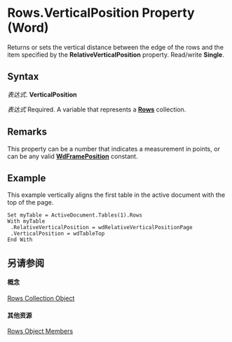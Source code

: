 
# Rows.VerticalPosition Property (Word)

Returns or sets the vertical distance between the edge of the rows and the item specified by the  **RelativeVerticalPosition** property. Read/write **Single**.


## Syntax

 _表达式_. **VerticalPosition**

 _表达式_ Required. A variable that represents a **[Rows](cd83d0ef-f743-1886-54de-497017c5f542.md)** collection.


## Remarks

This property can be a number that indicates a measurement in points, or can be any valid  **[WdFramePosition](ff814d0e-0b15-b8e6-854e-a8f67a7568a1.md)** constant.


## Example

This example vertically aligns the first table in the active document with the top of the page.


```
Set myTable = ActiveDocument.Tables(1).Rows 
With myTable 
 .RelativeVerticalPosition = wdRelativeVerticalPositionPage 
 .VerticalPosition = wdTableTop 
End With
```


## 另请参阅


#### 概念


[Rows Collection Object](cd83d0ef-f743-1886-54de-497017c5f542.md)
#### 其他资源


[Rows Object Members](http://msdn.microsoft.com/library/161b0ab1-9763-3095-9152-07d6536c0fa4%28Office.15%29.aspx)